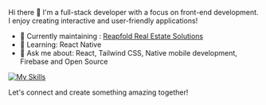  Hi there 👋
I'm a full-stack developer with a focus on front-end development. I enjoy creating interactive and user-friendly applications!

- 🔭 Currently maintaining : [Reapfold Real Estate Solutions](https://reapfold.com/)
- 🌱 Learning: React Native
- 💬 Ask me about: React, Tailwind CSS, Native mobile development, Firebase and Open Source


[![My Skills](https://skillicons.dev/icons?i=js,html,css,react,ts,nodejs,php,tailwind,git,github,gitlabs)](https://skillicons.dev)



Let's connect and create something amazing together!
<!---
PrincelyXD/PrincelyXD is a ✨ special ✨ repository because its `README.md` (this file) appears on your GitHub profile.
You can click the Preview link to take a look at your changes.
--->
